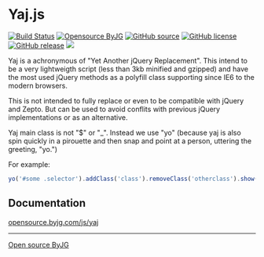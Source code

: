 # Yaj.js

[![Build Status](https://github.com/byjg/yaj/actions/workflows/build.yml/badge.svg?branch=master)](https://github.com/byjg/yaj/actions/workflows/build.yml)
[![Opensource ByJG](https://img.shields.io/badge/opensource-byjg-success.svg)](http://opensource.byjg.com)
[![GitHub source](https://img.shields.io/badge/Github-source-informational?logo=github)](https://github.com/byjg/yaj/)
[![GitHub license](https://img.shields.io/github/license/byjg/yaj.svg)](https://opensource.byjg.com/opensource/licensing.html)
[![GitHub release](https://img.shields.io/github/release/byjg/yaj.svg)](https://github.com/byjg/yaj/releases/)
[![](https://data.jsdelivr.com/v1/package/npm/yaj/badge)](https://www.jsdelivr.com/package/npm/yaj)

Yaj is a achronymous of "Yet Another jQuery Replacement". This intend to be a very lightweigth script 
(less than 3kb minified and gzipped) and have the most used jQuery methods as a polyfill class supporting 
since IE6 to the modern browsers. 

This is not intended to fully replace or even to be compatible with jQuery and Zepto. 
But can be used to avoid conflits with previous jQuery implementations or as an alternative.  
 
Yaj main class is not "$" or "_". Instead we use "yo" (because yaj is also spin quickly in a pirouette and then snap 
and point at a person, uttering the greeting, "yo.")

For example:

```javascript
yo('#some .selector').addClass('class').removeClass('otherclass').show();
```

## Documentation

[opensource.byjg.com/js/yaj](https://opensource.byjg.com/js/yaj/)

----
[Open source ByJG](http://opensource.byjg.com)
